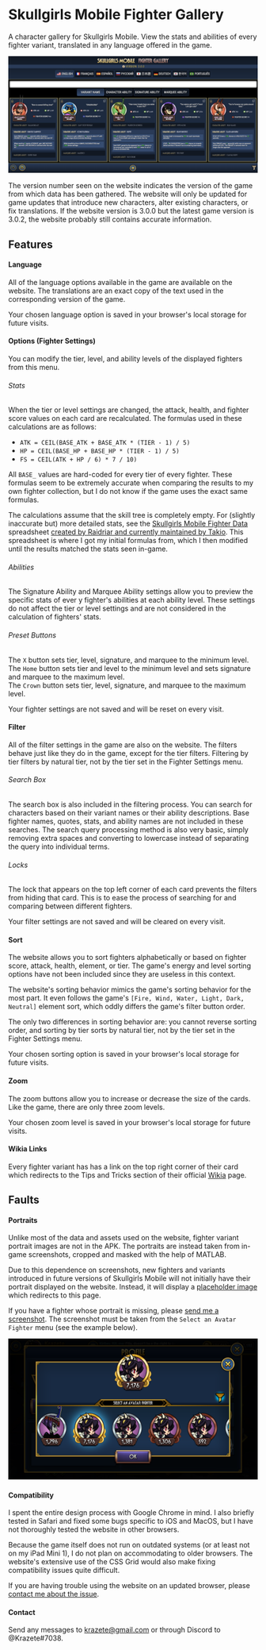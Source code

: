 # Skullgirls Mobile Fighter Gallery
A character gallery for Skullgirls Mobile. View the stats and abilities of every fighter variant, translated in any language offered in the game.

<img src="image/sample.png">

The version number seen on the website indicates the version of the game from which data has been gathered. The website will only be updated for game updates that introduce new characters, alter existing characters, or fix translations. If the website version is 3.0.0 but the latest game version is 3.0.2, the website probably still contains accurate information.

## Features

#### Language

All of the language options available in the game are available on the website. The translations are an exact copy of the text used in the corresponding version of the game.

Your chosen language option is saved in your browser's local storage for future visits.

#### Options (Fighter Settings)

You can modify the tier, level, and ability levels of the displayed fighters from this menu.

###### Stats

When the tier or level settings are changed, the attack, health, and fighter score values on each card are recalculated. The formulas used in these calculations are as follows:

* `ATK = CEIL(BASE_ATK + BASE_ATK * (TIER - 1) / 5)`
* `HP = CEIL(BASE_HP + BASE_HP * (TIER - 1) / 5)`
* `FS = CEIL(ATK + HP / 6) * 7 / 10)`

All `BASE_` values are hard-coded for every tier of every fighter. These formulas seem to be extremely accurate when comparing the results to my own fighter collection, but I do not know if the game uses the exact same formulas.

The calculations assume that the skill tree is completely empty. For (slightly inaccurate but) more detailed stats, see the [Skullgirls Mobile Fighter Data](https://docs.google.com/spreadsheets/d/1goYXai7QUu4IJp76POP1IWyc2_6fEqEmxt9e74qyIgw) spreadsheet [created by Raidriar and currently maintained by Takio](https://forum.skullgirlsmobile.com/threads/calculated-fighter-stats.392/). This spreadsheet is where I got my initial formulas from, which I then modified until the results matched the stats seen in-game.

###### Abilities

The Signature Ability and Marquee Ability settings allow you to preview the specific stats of ever y fighter's abilities at each ability level. These settings do not affect the tier or level settings and are not considered in the calculation of fighters' stats.

###### Preset Buttons
The `X` button sets tier, level, signature, and marquee to the minimum level.  
The `Home` button sets tier and level to the minimum level and sets signature and marquee to the maximum level.  
The `Crown` button sets tier, level, signature, and marquee to the maximum level.

Your fighter settings are not saved and will be reset on every visit.

#### Filter

All of the filter settings in the game are also on the website. The filters behave just like they do in the game, except for the tier filters. Filtering by tier filters by natural tier, not by the tier set in the Fighter Settings menu.

###### Search Box

The search box is also included in the filtering process. You can search for characters based on their variant names or their ability descriptions. Base fighter names, quotes, stats, and ability names are not included in these searches. The search query processing method is also very basic, simply removing extra spaces and converting to lowercase instead of separating the query into individual terms.

###### Locks

The lock that appears on the top left corner of each card prevents the filters from hiding that card. This is to ease the process of searching for and comparing between different fighters.

Your filter settings are not saved and will be cleared on every visit.

#### Sort

The website allows you to sort fighters alphabetically or based on fighter score, attack, health, element, or tier. The game's energy and level sorting options have not been included since they are useless in this context.

The website's sorting behavior mimics the game's sorting behavior for the most part. It even follows the game's `[Fire, Wind, Water, Light, Dark, Neutral]` element sort, which oddly differs the game's filter button order.

The only two differences in sorting behavior are: you cannot reverse sorting order, and sorting by tier sorts by natural tier, not by the tier set in the Fighter Settings menu.

Your chosen sorting option is saved in your browser's local storage for future visits.

#### Zoom

The zoom buttons allow you to increase or decrease the size of the cards. Like the game, there are only three zoom levels.

Your chosen zoom level is saved in your browser's local storage for future visits.

#### Wikia Links

Every fighter variant has has a link on the top right corner of their card which redirects to the Tips and Tricks section of their official [Wikia](https://skullgirlsmobile.wikia.com/) page.

## Faults

#### Portraits

Unlike most of the data and assets used on the website, fighter variant portrait images are not in the APK. The portraits are instead taken from in-game screenshots, cropped and masked with the help of MATLAB.

Due to this dependence on screenshots, new fighters and variants introduced in future versions of Skullgirls Mobile will not initially have their portrait displayed on the website. Instead, it will display a [placeholder image](image/official/RandomBackground.png) which redirects to this page.

If you have a fighter whose portrait is missing, please [send me a screenshot](#contact). The screenshot must be taken from the `Select an Avatar Fighter` menu (see the example below).

<img src="image_processing/raw/fi/bHDay.png">

#### Compatibility

I spent the entire design process with Google Chrome in mind. I also briefly tested in Safari and fixed some bugs specific to iOS and MacOS, but I have not thoroughly tested the website in other browsers.

Because the game itself does not run on outdated systems (or at least not on my iPad Mini 1), I do not plan on accommodating to older browsers. The website's extensive use of the CSS Grid would also make fixing compatibility issues quite difficult.

If you are having trouble using the website on an updated browser, please [contact me about the issue](#contact).

#### Contact

Send any messages to krazete@gmail.com or through Discord to @Krazete#7038.
